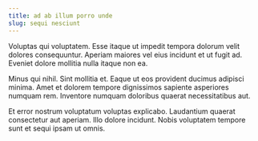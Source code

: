 ```yaml
---
title: ad ab illum porro unde
slug: sequi nesciunt
---
```


Voluptas qui voluptatem. Esse itaque ut impedit tempora dolorum velit dolores consequuntur. Aperiam maiores vel eius incidunt et ut fugit ad. Eveniet dolore mollitia nulla itaque non ea.

Minus qui nihil. Sint mollitia et. Eaque ut eos provident ducimus adipisci minima. Amet et dolorem tempore dignissimos sapiente asperiores numquam rem. Inventore numquam doloribus quaerat necessitatibus aut.

Et error nostrum voluptatum voluptas explicabo. Laudantium quaerat consectetur aut aperiam. Illo dolore incidunt. Nobis voluptatem tempore sunt et sequi ipsam ut omnis.
